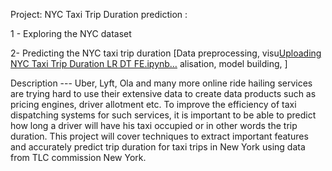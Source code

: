 Project: NYC Taxi Trip Duration prediction :

1 - Exploring the NYC dataset

2- Predicting the NYC taxi trip duration [Data preprocessing, visu[Uploading NYC Taxi Trip Duration LR DT FE.ipynb…]()
alisation, model building, ]


Description ---
Uber, Lyft, Ola and many more online ride hailing services are trying hard to use their extensive data to create data products such as pricing engines, driver allotment etc. To improve the efficiency of taxi dispatching systems for such services, it is important to be able to predict how long a driver will have his taxi occupied or in other words the trip duration. This project will cover techniques to extract important features and accurately predict trip duration for taxi trips in New York using data from TLC commission New York.
